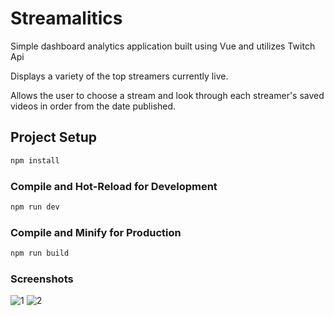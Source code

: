 # Streamalitics

Simple dashboard analytics application built using Vue and utilizes Twitch Api

Displays a variety of the top streamers currently live.

Allows the user to choose a stream and look through each streamer's saved videos in order from the date published.

## Project Setup

```sh
npm install
```

### Compile and Hot-Reload for Development

```sh
npm run dev
```

### Compile and Minify for Production

```sh
npm run build
```

### Screenshots
![1](https://github.com/jeffliu007/Streamalitics/assets/98433650/31cbab1e-037a-401d-809e-3fea0ae55a94)
![2](https://github.com/jeffliu007/Streamalitics/assets/98433650/b0bc4753-aef8-4e94-94c3-4808c5bae292)
